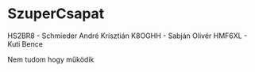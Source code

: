 # SzuperCsapat

HS2BR8 - Schmieder André Krisztián
K8OGHH - Sabján Olivér
HMF6XL - Kuti Bence


Nem tudom hogy működik
